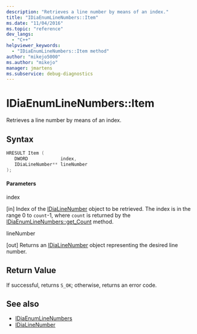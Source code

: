 ```yaml
---
description: "Retrieves a line number by means of an index."
title: "IDiaEnumLineNumbers::Item"
ms.date: "11/04/2016"
ms.topic: "reference"
dev_langs:
  - "C++"
helpviewer_keywords:
  - "IDiaEnumLineNumbers::Item method"
author: "mikejo5000"
ms.author: "mikejo"
manager: jmartens
ms.subservice: debug-diagnostics
---
```

# IDiaEnumLineNumbers::Item

Retrieves a line number by means of an index.

## Syntax

```C++
HRESULT Item ( 
   DWORD            index,
   IDiaLineNumber** lineNumber
);
```

#### Parameters
 index

[in] Index of the [IDiaLineNumber](../../debugger/debug-interface-access/idialinenumber.md) object to be retrieved. The index is in the range 0 to `count`-1, where `count` is returned by the [IDiaEnumLineNumbers::get_Count](../../debugger/debug-interface-access/idiaenumlinenumbers-get-count.md) method.

 lineNumber

[out] Returns an [IDiaLineNumber](../../debugger/debug-interface-access/idialinenumber.md) object representing the desired line number.

## Return Value
 If successful, returns `S_OK`; otherwise, returns an error code.

## See also
- [IDiaEnumLineNumbers](../../debugger/debug-interface-access/idiaenumlinenumbers.md)
- [IDiaLineNumber](../../debugger/debug-interface-access/idialinenumber.md)
